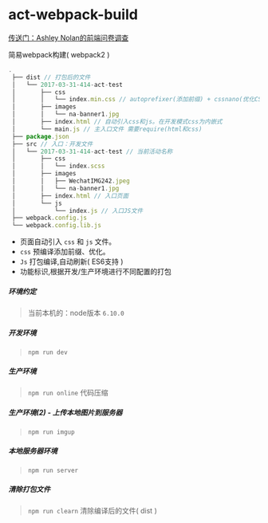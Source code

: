 # act-webpack-build
[传送门：Ashley Nolan的前端问卷调查](https://ashleynolan.co.uk/blog/frontend-tooling-survey-2016-results)

简易webpack构建( webpack2 )

```javascript
.
 ├── dist // 打包后的文件
 │   └── 2017-03-31-414-act-test
 │       ├── css
 │       │   └── index.min.css // autoprefixer(添加前缀) + cssnano(优化CSS结构)
 │       ├── images
 │       │   └── na-banner1.jpg
 │       ├── index.html // 自动引入css和js。在开发模式css为内嵌式
 │       └── main.js // 主入口文件 需要require(html和css)
 ├── package.json
 ├── src // 入口：开发文件
 │   └── 2017-03-31-414-act-test // 当前活动名称
 │       ├── css
 │       │   └── index.scss
 │       ├── images
 │       │   ├── WechatIMG242.jpeg
 │       │   └── na-banner1.jpg
 │       ├── index.html // 入口页面
 │       └── js
 │           └── index.js // 入口JS文件
 ├── webpack.config.js
 └── webpack.config.lib.js

```

- 页面自动引入 `css` 和 `js` 文件。
- `css` 预编译添加前缀、优化。
- `Js` 打包编译,自动刷新( ES6支持 )
- 功能标识,根据开发/生产环境进行不同配置的打包

##### 环境约定

>  当前本机的：node版本 `6.10.0`
>

##### 开发环境

> `npm run dev` 

##### 生产环境

> `npm run online` 代码压缩

##### 生产环境(2) - 上传本地图片到服务器

> `npm run imgup ` 

##### 本地服务器环境

> `npm run server` 

##### 清除打包文件

> `npm run clearn` 清除编译后的文件( dist )
